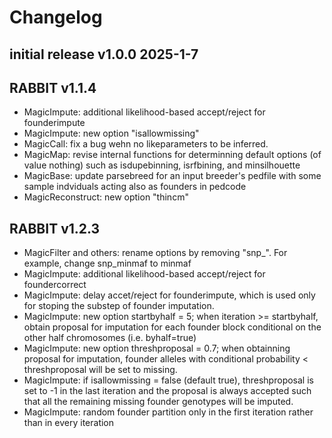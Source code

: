 

# Changelog

## initial release v1.0.0 2025-1-7

## RABBIT v1.1.4

* MagicImpute: additional likelihood-based accept/reject for founderimpute
* MagicImpute: new option "isallowmissing"
* MagicCall: fix a bug wehn no likeparameters to be inferred. 
* MagicMap: revise internal functions for determinning default options (of value nothing) such as isdupebinning, isrfbining, and minsilhouette
* MagicBase: update parsebreed for an input breeder's pedfile with some sample indviduals acting also as founders in pedcode
* MagicReconstruct: new option "thincm"

## RABBIT v1.2.3

* MagicFilter and others: rename options by removing "snp_". For example, change snp_minmaf to minmaf
* MagicImpute: additional likelihood-based accept/reject for foundercorrect
* MagicImpute: delay accet/reject for founderimpute, which is used only for stoping the substep of founder imputation. 
* MagicImpute: new option startbyhalf = 5; when iteration >= startbyhalf, obtain proposal for imputation for each founder block conditional on the other half chromosomes (i.e. byhalf=true)
* MagicImpute: new option threshproposal = 0.7; when obtainning proposal for imputation, founder alleles with conditional probability < threshproposal will be set to missing. 
* MagicImpute: if isallowmissing = false (default true), threshproposal is set to -1 in the last iteration and the proposal is always accepted such that all the remaining missing founder genotypes will be imputed. 
* MagicImpute: random founder partition only in the first iteration rather than in every iteration




